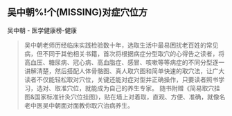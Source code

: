 ## 吴中朝%!个(MISSING)对症穴位方

吴中朝  -  医学健康榜-健康

> 吴中朝老师历经临床实践检验数十年，选取生活中最易困扰老百姓的常见病，但不同于其他相关书籍，首次将根据病症分型取穴的心得告之读者，将高血压、糖尿病、冠心病、高血脂症、感冒、咳嗽等等病症的不同分型逐一讲解清楚，然后搭配人体骨骼图、真人取穴图和简单快速的取穴法，让广大读者不仅能轻松取对穴位，关键还能对症对型并正确操作，只要读者照书学习，选对、取准穴位，就能成为自己的养生专家。 随书附赠《简易取穴挂图&国家标准针灸穴位挂图》，贴在墙上对着取，直观、方便、准确，就像名老中医吴中朝面对面教你取穴治病养生。
